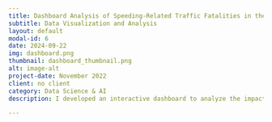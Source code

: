 ```yaml
---
title: Dashboard Analysis of Speeding-Related Traffic Fatalities in the USA
subtitle: Data Visualization and Analysis
layout: default
modal-id: 6
date: 2024-09-22
img: dashboard.png
thumbnail: dashboard_thumbnail.png
alt: image-alt
project-date: November 2022
client: no client
category: Data Science & AI
description: I developed an interactive dashboard to analyze the impact of speeding on traffic fatalities in the USA, using data on age, gender, road conditions, and alcohol involvement.

---
```

